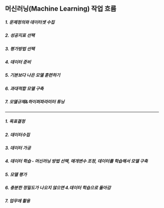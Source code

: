 ## 머신러닝(Machine Learning) 작업 흐름





##### 1. 문제정의와 데이터셋 수집

##### 2. 성공지표 선택

##### 3. 평가방법 선택

##### 4. 데이터 준비

##### 5. 기본보다 나은 모델 훈련하기

##### 6. 과대적합 모델 구축

##### 7. 모델규제&하이퍼파라미터 튜닝

------------------------------------------------------

##### 1. 목표결정

##### 2. 데이터수집

##### 3. 데이터 가공

##### 4. 데이터 학습 - 머신러닝 방법 선택, 매개변수 조정, 데이터를 학습해서 모델 구축

##### 5. 모델 평가

##### 6. 충분한 정밀도가 나오지 않으면 4.데이터 학습으로 돌아감

##### 7. 업무에 활용




